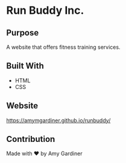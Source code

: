 # Run Buddy Inc.

## Purpose

A website that offers fitness training services.

## Built With

- HTML
- CSS

## Website

https://amymgardiner.github.io/runbuddy/

## Contribution

Made with ❤️ by Amy Gardiner
